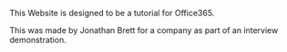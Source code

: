 This Website is designed to be a tutorial for Office365. 

This was made by Jonathan Brett for a company as part of an interview demonstration.
